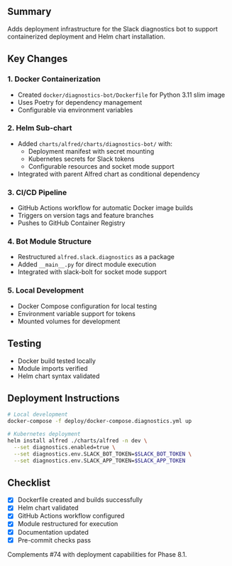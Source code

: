 ## Summary
Adds deployment infrastructure for the Slack diagnostics bot to support containerized deployment and Helm chart installation.

## Key Changes

### 1. Docker Containerization
- Created `docker/diagnostics-bot/Dockerfile` for Python 3.11 slim image
- Uses Poetry for dependency management
- Configurable via environment variables

### 2. Helm Sub-chart
- Added `charts/alfred/charts/diagnostics-bot/` with:
  - Deployment manifest with secret mounting
  - Kubernetes secrets for Slack tokens
  - Configurable resources and socket mode support
- Integrated with parent Alfred chart as conditional dependency

### 3. CI/CD Pipeline
- GitHub Actions workflow for automatic Docker image builds
- Triggers on version tags and feature branches
- Pushes to GitHub Container Registry

### 4. Bot Module Structure
- Restructured `alfred.slack.diagnostics` as a package
- Added `__main__.py` for direct module execution
- Integrated with slack-bolt for socket mode support

### 5. Local Development
- Docker Compose configuration for local testing
- Environment variable support for tokens
- Mounted volumes for development

## Testing
- Docker build tested locally
- Module imports verified
- Helm chart syntax validated

## Deployment Instructions
```bash
# Local development
docker-compose -f deploy/docker-compose.diagnostics.yml up

# Kubernetes deployment
helm install alfred ./charts/alfred -n dev \
  --set diagnostics.enabled=true \
  --set diagnostics.env.SLACK_BOT_TOKEN=$SLACK_BOT_TOKEN \
  --set diagnostics.env.SLACK_APP_TOKEN=$SLACK_APP_TOKEN
```

## Checklist
- [x] Dockerfile created and builds successfully
- [x] Helm chart validated
- [x] GitHub Actions workflow configured
- [x] Module restructured for execution
- [x] Documentation updated
- [x] Pre-commit checks pass

Complements #74 with deployment capabilities for Phase 8.1.
